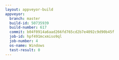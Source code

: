 ```yaml
---
layout: appveyor-build
appveyor:
  branch: master
  build-id: 50735939
  build-number: 617
  commit: b04f0914a6aad266fd765cd2b7e4092c9d90b45f
  job-id: hpf491mcxmiso9ql
  job-number: 4
  os-name: Windows
  test-result: 0
---
```

